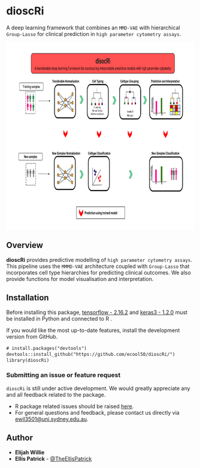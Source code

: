 dioscRi
======================================================
A deep learning framework that combines an `MMD-VAE` with hierarchical `Group-Lasso` for clinical prediction
in `high parameter cytometry assays`.

<img src=https://raw.githubusercontent.com/ecool50/dioscRi/main/inst/dioscRi_overview.png align="middle" height="500" width="1000">

Overview
--------

**dioscRi** provides predictive modelling of `high parameter cytometry assays`.
This pipeline uses the `MMMD-VAE` architecture coupled with `Group-Lasso` that incorporates cell type hierarchies for predicting clinical outcomes.
We also provide functions for model visualisation and interpretation.

Installation
--------
Before installing this package, [tensorflow - 2.16.2](https://tensorflow.rstudio.com) and [keras3 - 1.2.0](https://keras.rstudio.com) must be installed in Python and connected to R .

If you would like the most up-to-date features, install the development version from GitHub.
```
# install.packages("devtools")
devtools::install_github("https://github.com/ecool50/dioscRi/")
library(dioscRi)
```
### Submitting an issue or feature request

`dioscRi` is still under active development. We would greatly appreciate any and 
all feedback related to the package.

* R package related issues should be raised [here](https://github.com/ecool50/dioscRi/issues).
* For general questions and feedback, please contact us directly via [ewil3501@uni.sydney.edu.au](mailto:ewil3501@uni.sydney.edu.au).


## Author

* **Elijah Willie**
* **Ellis Patrick**  - [@TheEllisPatrick](https://twitter.com/TheEllisPatrick)
